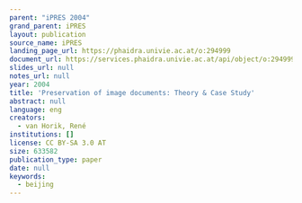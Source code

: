 ```yaml
---
parent: "iPRES 2004"
grand_parent: iPRES
layout: publication
source_name: iPRES
landing_page_url: https://phaidra.univie.ac.at/o:294999
document_url: https://services.phaidra.univie.ac.at/api/object/o:294999/download
slides_url: null
notes_url: null
year: 2004
title: 'Preservation of image documents: Theory & Case Study'
abstract: null
language: eng
creators:
  - van Horik, René
institutions: []
license: CC BY-SA 3.0 AT
size: 633582
publication_type: paper
date: null
keywords:
  - beijing
---
```


